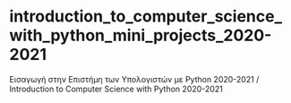 # introduction_to_computer_science_with_python_mini_projects_2020-2021
Εισαγωγή στην Επιστήμη των Υπολογιστών με Python 2020-2021 / Introduction to Computer Science with Python 2020-2021
